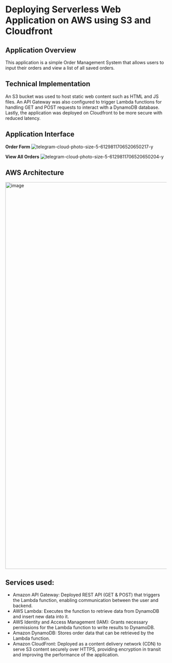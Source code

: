 # Deploying Serverless Web Application on AWS using S3 and Cloudfront

## Application Overview
This application is a simple Order Management System that allows users to input their orders and view a list of all saved orders. 

## Technical Implementation
An S3 bucket was used to host static web content such as HTML and JS files. An API Gateway was also configured to trigger Lambda functions for handling GET and POST requests to interact with a DynamoDB database. Lastly, the application was deployed on Cloudfront to be more secure with reduced latency. 

## Application Interface
**Order Form**
![telegram-cloud-photo-size-5-6129811706520650217-y](https://github.com/user-attachments/assets/c8a9824e-e7eb-4ad7-aa9b-b34675a038f7)  

**View All Orders**
![telegram-cloud-photo-size-5-6129811706520650204-y](https://github.com/user-attachments/assets/9ebcf417-f532-4d94-b7ce-45cb9c3282c0)

## AWS Architecture
<img width="1207" alt="image" src="https://github.com/user-attachments/assets/9c2890ec-c784-46fd-940c-67798c787d00">

## Services used:

- Amazon API Gateway: Deployed REST API (GET & POST) that triggers the Lambda function, enabling communication between the user and backend.
- AWS Lambda: Executes the function to retrieve data from DynamoDB and insert new data into it.
- AWS Identity and Access Management (IAM): Grants necessary permissions for the Lambda function to write results to DynamoDB.
- Amazon DynamoDB: Stores order data that can be retrieved by the Lambda function.
- Amazon CloudFront: Deployed as a content delivery network (CDN) to serve S3 content securely over HTTPS, providing encryption in transit and improving the performance of the application.


